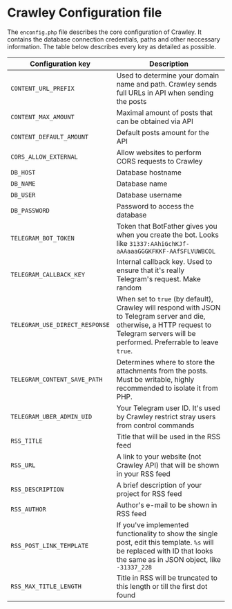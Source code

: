 # Crawley Configuration file

The `enconfig.php` file describes the core configuration of Crawley. It contains the database connection credentials, paths and other neccessary information. The table below describes every key as detailed as possible.

|  Configuration key | Description  |
| ------------ | ------------ |
| `CONTENT_URL_PREFIX` | Used to determine your domain name and path. Crawley sends full URLs in API when sending the posts |
| `CONTENT_MAX_AMOUNT` | Maximal amount of posts that can be obtained via API |
| `CONTENT_DEFAULT_AMOUNT` | Default posts amount for the API |
| `CORS_ALLOW_EXTERNAL` | Allow websites to perform CORS requests to Crawley |
| `DB_HOST` | Database hostname |
| `DB_NAME` | Database name |
| `DB_USER` | Database username |
| `DB_PASSWORD` | Password to access the database |
| `TELEGRAM_BOT_TOKEN` | Token that BotFather gives you when you create the bot. Looks like `31337:AAhiGchKJf-aAAaaaGGGKFKKF-AAfSFLVUWBCOL` |
| `TELEGRAM_CALLBACK_KEY` | Internal callback key. Used to ensure that it's really Telegram's request. Make random |
| `TELEGRAM_USE_DIRECT_RESPONSE` | When set to `true` (by default), Crawley will respond with JSON to Telegram server and die, otherwise, a HTTP request to Telegram servers will be performed. Preferrable to leave `true`. |
| `TELEGRAM_CONTENT_SAVE_PATH` | Determines where to store the attachments from the posts. Must be writable, highly recommended to isolate it from PHP. |
| `TELEGRAM_UBER_ADMIN_UID` | Your Telegram user ID. It's used by Crawley restrict stray users from control commands |
| `RSS_TITLE` | Title that will be used in the RSS feed |
| `RSS_URL` | A link to your website (not Crawley API) that will be shown in your RSS feed |
| `RSS_DESCRIPTION` | A brief description of your project for RSS feed |
| `RSS_AUTHOR` | Author's e-mail to be shown in RSS feed |
| `RSS_POST_LINK_TEMPLATE` | If you've implemented functionality to show the single post, edit this template. `%s` will be replaced with ID that looks the same as in JSON object, like `-31337_228` |
| `RSS_MAX_TITLE_LENGTH` | Title in RSS will be truncated to this length or till the first dot found |
